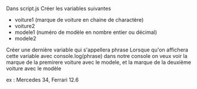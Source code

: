 Dans script.js
Créer les variables suivantes

- voiture1 (marque de voiture en chaine de charactère)
- voiture2
- modele1 (numéro de modèle en nombre entier ou décimal)
- modele2

Créer une dernière variable qui s'appellera phrase
Lorsque qu'on affichera cette variable avec console.log(phrase)
dans notre console on veux voir la marque de la premirere voiture
avec le modele, et la marque de la deuxième voiture avec le modèle

ex : Mercedes 34, Ferrari 12.6